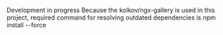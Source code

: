 Development in progress
Because the kolkov/ngx-gallery is used in this project, required command for resolving outdated dependencies is npm install --force
